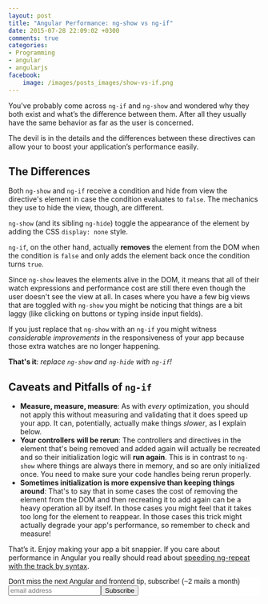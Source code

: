 ```yaml
---
layout: post
title: "Angular Performance: ng-show vs ng-if"
date: 2015-07-28 22:09:02 +0300
comments: true
categories: 
- Programming
- angular
- angularjs
facebook:
    image: /images/posts_images/show-vs-if.png
---
```



You've probably come across `ng-if` and `ng-show` and wondered why they both exist and what’s the difference between them. After all they usually have the same behavior as far as the user is concerned.

The devil is in the details and the differences between these directives can allow your to boost your application’s performance easily.

## The Differences

Both `ng-show` and `ng-if` receive a condition and hide from view the directive's element in case the condition evaluates to `false`. The mechanics they use to hide the view, though, are different.

`ng-show` (and its sibling `ng-hide`) toggle the appearance of the element by adding the CSS `display: none` style.

`ng-if`, on the other hand, actually **removes** the element from the DOM when the condition is `false` and only adds the element back once the condition turns `true`.

Since `ng-show` leaves the elements alive in the DOM, it means that all of their watch expressions and performance cost are still there even though the user doesn't see the view at all. In cases where you have a few big views that are toggled with `ng-show` you might be noticing that things are a bit laggy (like clicking on buttons or typing inside input fields).

If you just replace that `ng-show` with an `ng-if` you might witness *considerable improvements* in the responsiveness of your app because those extra watches are no longer happening.

**That's it**: *replace `ng-show` and `ng-hide` with `ng-if`!*

## Caveats and Pitfalls of `ng-if`

- **Measure, measure, measure**: As with *every* optimization, you should not apply this without measuring and validating that it does speed up your app. It can, potentially, actually make things *slower*, as I explain below.
- **Your controllers will be rerun**: The controllers and directives in the element that's being removed and added again will actually be recreated and so their initialization logic will **run again**. This is in contrast to `ng-show` where things are always there in memory, and so are only initialized once. You need to make sure your code handles being rerun properly.
- **Sometimes initialization is more expensive than keeping things around**: That's to say that in some cases the cost of removing the element from the DOM and then recreating it to add again can be a heavy operation all by itself. In those cases you might feel that it takes too long for the element to reappear. In those cases this trick might actually degrade your app's performance, so remember to check and measure!

That’s it. Enjoy making your app a bit snappier. If you care about performance in Angular you really should read about [speeding ng-repeat with the track by syntax][1].

[1]:	http://www.codelord.net/2014/04/15/improving-ng-repeat-performance-with-track-by/

<!-- Begin MailChimp Signup Form -->
<link href="http://cdn-images.mailchimp.com/embedcode/slim-081711.css" rel="stylesheet" type="text/css">
<style type="text/css">
    #mc_embed_signup{background:#fff; clear:left; font:14px Helvetica,Arial,sans-serif; }
    /* Add your own MailChimp form style overrides in your site stylesheet or in this style block.
       We recommend moving this block and the preceding CSS link to the HEAD of your HTML file. */
</style>
<div id="mc_embed_signup">
<form action="http://codelord.us6.list-manage.com/subscribe/post?u=78b36f07d7d2e7e91eb8deee3&amp;id=c9a8d439c8" method="post" id="mc-embedded-subscribe-form" name="mc-embedded-subscribe-form" class="validate" target="_blank" novalidate>
    <label for="mce-EMAIL">Don't miss the next Angular and frontend tip, subscribe! (~2 mails a month)</label>
    <input type="email" value="" name="EMAIL" class="email" id="mce-EMAIL" placeholder="email address" required style="display: inline"><!--
    --><input type="submit" value="Subscribe" name="subscribe" id="mc-embedded-subscribe" class="button" style="display: inline">
    <input type="hidden" value="" name="SIGNUP_URL" class="email" id="mce-SIGNUP_URL">
</form>
</div>
<script type="text/javascript">
document.getElementById('mce-SIGNUP_URL').value = document.location.href;
</script>
<!--End mc_embed_signup-->
